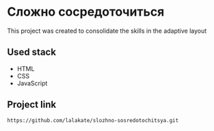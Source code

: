 # Сложно сосредоточиться

This project was created to consolidate the skills in the adaptive layout

## Used stack
- HTML
- CSS
- JavaScript

## Project link
```bash
https://github.com/lalakate/slozhno-sosredotochitsya.git
```
